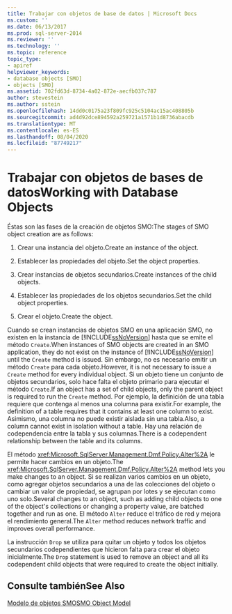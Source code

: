 ```yaml
---
title: Trabajar con objetos de base de datos | Microsoft Docs
ms.custom: ''
ms.date: 06/13/2017
ms.prod: sql-server-2014
ms.reviewer: ''
ms.technology: ''
ms.topic: reference
topic_type:
- apiref
helpviewer_keywords:
- database objects [SMO]
- objects [SMO]
ms.assetid: 702fd63d-8734-4a02-872e-aecfb037c787
author: stevestein
ms.author: sstein
ms.openlocfilehash: 14dd0c0175a23f809fc925c5104ac15ac408805b
ms.sourcegitcommit: ad4d92dce894592a259721a1571b1d8736abacdb
ms.translationtype: MT
ms.contentlocale: es-ES
ms.lasthandoff: 08/04/2020
ms.locfileid: "87749217"
---
```

# <a name="working-with-database-objects"></a><span data-ttu-id="cd7ae-102">Trabajar con objetos de bases de datos</span><span class="sxs-lookup"><span data-stu-id="cd7ae-102">Working with Database Objects</span></span>
  <span data-ttu-id="cd7ae-103">Éstas son las fases de la creación de objetos SMO:</span><span class="sxs-lookup"><span data-stu-id="cd7ae-103">The stages of SMO object creation are as follows:</span></span>  
  
1.  <span data-ttu-id="cd7ae-104">Crear una instancia del objeto.</span><span class="sxs-lookup"><span data-stu-id="cd7ae-104">Create an instance of the object.</span></span>  
  
2.  <span data-ttu-id="cd7ae-105">Establecer las propiedades del objeto.</span><span class="sxs-lookup"><span data-stu-id="cd7ae-105">Set the object properties.</span></span>  
  
3.  <span data-ttu-id="cd7ae-106">Crear instancias de objetos secundarios.</span><span class="sxs-lookup"><span data-stu-id="cd7ae-106">Create instances of the child objects.</span></span>  
  
4.  <span data-ttu-id="cd7ae-107">Establecer las propiedades de los objetos secundarios.</span><span class="sxs-lookup"><span data-stu-id="cd7ae-107">Set the child object properties.</span></span>  
  
5.  <span data-ttu-id="cd7ae-108">Crear el objeto.</span><span class="sxs-lookup"><span data-stu-id="cd7ae-108">Create the object.</span></span>  
  
 <span data-ttu-id="cd7ae-109">Cuando se crean instancias de objetos SMO en una aplicación SMO, no existen en la instancia de [!INCLUDE[ssNoVersion](../../../includes/ssnoversion-md.md)] hasta que se emite el método `Create`.</span><span class="sxs-lookup"><span data-stu-id="cd7ae-109">When instances of SMO objects are created in an SMO application, they do not exist on the instance of [!INCLUDE[ssNoVersion](../../../includes/ssnoversion-md.md)] until the `Create` method is issued.</span></span> <span data-ttu-id="cd7ae-110">Sin embargo, no es necesario emitir un método `Create` para cada objeto.</span><span class="sxs-lookup"><span data-stu-id="cd7ae-110">However, it is not necessary to issue a `Create` method for every individual object.</span></span> <span data-ttu-id="cd7ae-111">Si un objeto tiene un conjunto de objetos secundarios, solo hace falta el objeto primario para ejecutar el método `Create`.</span><span class="sxs-lookup"><span data-stu-id="cd7ae-111">If an object has a set of child objects, only the parent object is required to run the `Create` method.</span></span> <span data-ttu-id="cd7ae-112">Por ejemplo, la definición de una tabla requiere que contenga al menos una columna para existir.</span><span class="sxs-lookup"><span data-stu-id="cd7ae-112">For example, the definition of a table requires that it contains at least one column to exist.</span></span> <span data-ttu-id="cd7ae-113">Asimismo, una columna no puede existir aislada sin una tabla.</span><span class="sxs-lookup"><span data-stu-id="cd7ae-113">Also, a column cannot exist in isolation without a table.</span></span> <span data-ttu-id="cd7ae-114">Hay una relación de codependencia entre la tabla y sus columnas.</span><span class="sxs-lookup"><span data-stu-id="cd7ae-114">There is a codependent relationship between the table and its columns.</span></span>  
  
 <span data-ttu-id="cd7ae-115">El método <xref:Microsoft.SqlServer.Management.Dmf.Policy.Alter%2A> le permite hacer cambios en un objeto.</span><span class="sxs-lookup"><span data-stu-id="cd7ae-115">The <xref:Microsoft.SqlServer.Management.Dmf.Policy.Alter%2A> method lets you make changes to an object.</span></span> <span data-ttu-id="cd7ae-116">Si se realizan varios cambios en un objeto, como agregar objetos secundarios a una de las colecciones del objeto o cambiar un valor de propiedad, se agrupan por lotes y se ejecutan como uno solo.</span><span class="sxs-lookup"><span data-stu-id="cd7ae-116">Several changes to an object, such as adding child objects to one of the object's collections or changing a property value, are batched together and run as one.</span></span> <span data-ttu-id="cd7ae-117">El método `Alter` reduce el tráfico de red y mejora el rendimiento general.</span><span class="sxs-lookup"><span data-stu-id="cd7ae-117">The `Alter` method reduces network traffic and improves overall performance.</span></span>  
  
 <span data-ttu-id="cd7ae-118">La instrucción `Drop` se utiliza para quitar un objeto y todos los objetos secundarios codependientes que hicieron falta para crear el objeto inicialmente.</span><span class="sxs-lookup"><span data-stu-id="cd7ae-118">The `Drop` statement is used to remove an object and all its codependent child objects that were required to create the object initially.</span></span>  
  
## <a name="see-also"></a><span data-ttu-id="cd7ae-119">Consulte también</span><span class="sxs-lookup"><span data-stu-id="cd7ae-119">See Also</span></span>  
 [<span data-ttu-id="cd7ae-120">Modelo de objetos SMO</span><span class="sxs-lookup"><span data-stu-id="cd7ae-120">SMO Object Model</span></span>](../smo-object-model.md)  
  
  
